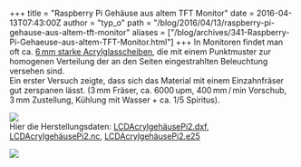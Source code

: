 +++
title = "Raspberry Pi Gehäuse aus altem TFT Monitor"
date = 2016-04-13T07:43:00Z
author = "typ_o"
path = "/blog/2016/04/13/raspberry-pi-gehause-aus-altem-tft-monitor"
aliases = ["/blog/archives/341-Raspberry-Pi-Gehaeuse-aus-altem-TFT-Monitor.html"]
+++
In Monitoren findet man oft ca. [6 mm starke
Acrylglasscheiben](https://de.wikipedia.org/wiki/Datei:Tft_innenleben.jpg),
die mit einem Punktmuster zur homogenen Verteilung der an den Seiten
eingestrahlten Beleuchtung versehen sind.  
Ein erster Versuch zeigte, dass sich das Material mit einem
Einzahnfräser gut zerspanen lässt. (3 mm Fräser, ca. 6000 upm, 400 mm / min
Vorschub, 3 mm Zustellung, Kühlung mit Wasser + ca. 1/5 Spiritus).

[![](/media/PiCase01.serendipityThumb.jpg)](/media/PiCase01.jpg)  
Hier die Herstellungsdaten:
[LCDAcrylgehäusePi2.dxf](/media/LCDAcrylgehusePi2.dxf "LCDAcrylgehusePi2.dxf"),
[LCDAcrylgehäusePi2.nc](/media/LCDAcrylgehusePi2.nc "LCDAcrylgehusePi2.nc"),
[LCDAcrylgehäusePi2.e25](/media/LCDAcrylgehusePi2.e25 "LCDAcrylgehusePi2.e25")

[![](/media/PiCase02.serendipityThumb.jpg)](/media/PiCase02.jpg)
